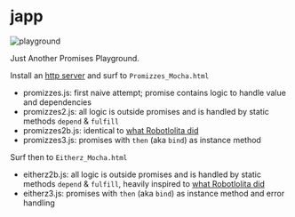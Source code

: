 # japp

![playground](https://cloud.githubusercontent.com/assets/2652413/12503252/005c7be8-c0d3-11e5-9621-5e98cd08478d.jpg)

Just Another Promises Playground.

Install an [http server](https://www.npmjs.com/package/http-server) and surf to `Promizzes_Mocha.html`
- promizzes.js: first naive attempt; promise contains logic to handle value and dependencies
- promizzes2.js: all logic is outside promises and is handled by static methods `depend` & `fulfill`
- promizzes2b.js: identical to [what Robotlolita did]( http://robotlolita.me/2015/11/15/how-do-promises-work.html#a-minimal-promise-implementation)
- promizzes3.js: promises with `then` (aka `bind`) as instance method


Surf then to `Eitherz_Mocha.html`
- eitherz2b.js: all logic is outside promises and is handled by static methods `depend` & `fulfill`, heavily inspired to [what Robotlolita did]( http://robotlolita.me/2015/11/15/how-do-promises-work.html#handling-errors-with-promises)
- eitherz3.js: promises with `then` (aka `bind`) as instance method and error handling
